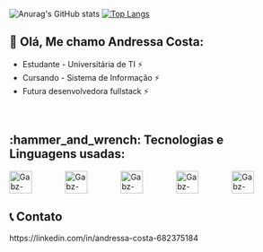 
![Anurag's GitHub stats](https://github-readme-stats.vercel.app/api?username=andressaccostta&show_icons=true&theme=radical)
 [![Top Langs](https://github-readme-stats.vercel.app/api/top-langs/?username=andressaccostta)](https://github.com/andressaccostta/github-readme-stats)

 
 
 
 
 <h2 align="left"> 🌸 Olá, Me chamo Andressa Costa:</h2>
 
  * Estudante - Universitária de TI ⚡
  * Cursando - Sistema de Informação ⚡
  * Futura desenvolvedora fullstack ⚡
 <br>
  

<h2 align="left">:hammer_and_wrench: Tecnologias e Linguagens usadas:</h2>
<p align="left">
  <img align="center" alt="Gabz-JS" height="40" width="40" src="https://cdn.jsdelivr.net/gh/devicons/devicon/icons/javascript/javascript-original.svg">
   &nbsp;&nbsp;&nbsp;&nbsp;&nbsp;&nbsp;&nbsp;&nbsp;&nbsp;&nbsp;&nbsp;&nbsp;&nbsp;
  <img align="center" alt="Gabz-HTML" height="40" width="40" src="https://cdn.jsdelivr.net/gh/devicons/devicon/icons/html5/html5-original.svg">
   &nbsp;&nbsp;&nbsp;&nbsp;&nbsp;&nbsp;&nbsp;&nbsp;&nbsp;&nbsp;&nbsp;&nbsp;&nbsp;
  <img align="center" alt="Gabz-CSS" height="40" width="40" src="https://cdn.jsdelivr.net/gh/devicons/devicon/icons/css3/css3-plain-wordmark.svg">
   &nbsp;&nbsp;&nbsp;&nbsp;&nbsp;&nbsp;&nbsp;&nbsp;&nbsp;&nbsp;&nbsp;&nbsp;&nbsp;
 <img align="center" alt="Gabz-CSS" height="40" width="40" src="https://cdn.jsdelivr.net/gh/devicons/devicon/icons/visualstudio/visualstudio-plain.svg">
   &nbsp;&nbsp;&nbsp;&nbsp;&nbsp;&nbsp;&nbsp;&nbsp;&nbsp;&nbsp;&nbsp;&nbsp;&nbsp;
 <img align="center" alt="Gabz-CSS" height="40" width="40" src="https://cdn.jsdelivr.net/gh/devicons/devicon/icons/github/github-original.svg">
   &nbsp;&nbsp;&nbsp;&nbsp;&nbsp;&nbsp;&nbsp;&nbsp;&nbsp;&nbsp;&nbsp;&nbsp;&nbsp;

  <h2 align="left"> 📞 Contato </h2>
  https://linkedin.com/in/andressa-costa-682375184 
 
 

